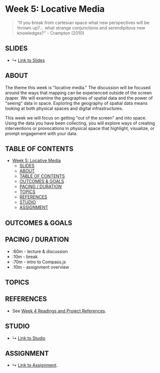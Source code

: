 # Week 5: Locative Media

> “If you break from cartesian space what new perspectives will be thrown up?... what strange conjunctions and serendipitous new knowledges?” - Crampton (2010)

## SLIDES
* ↳ [Link to Slides]()

## ABOUT

The theme this week is "locative media." The discussion will be focused around the ways that mapping can be experienced outside of the screen /paper. We will examine the geographies of spatial data and the power of "seeing" data in space. Exploring the geography of spatial data means looking at both physical spaces and digital infrastructures.

This week we will focus on getting "out of the screen" and into space. Using the data you have been collecting, you will explore ways of creating interventions or provocations in physical space that highlight, visualize, or prompt engagement with your data.

## TABLE OF CONTENTS

- [Week 5: Locative Media](#week-5-locative-media)
  - [SLIDES](#slides)
  - [ABOUT](#about)
  - [TABLE OF CONTENTS](#table-of-contents)
  - [OUTCOMES & GOALS](#outcomes--goals)
  - [PACING / DURATION](#pacing--duration)
  - [TOPICS](#topics)
  - [REFERENCES](#references)
  - [STUDIO](#studio)
  - [ASSIGNMENT](#assignment)


## OUTCOMES & GOALS


## PACING / DURATION

* :60m - lecture & discussion
* :10m - break
* :70m - intro to Compass.js
* :10m - assignment overview


## TOPICS

## REFERENCES

* See [Week 4 Readings and Project References](BIBLIOGRAPHY.md#week-04-locative-media).

## STUDIO

* ↳ [Link to Studio](#)

## ASSIGNMENT

* ↳ [Link to Assignment](assignments/assignment_04.md).

<!-- 

https://rhizome.org/editorial/2014/mar/26/locative-media-revisited/

* Julian oliver - border bumping
* quotidian record - Brian House
  * A3: 
    * Abstraction: ways of exploring geospatial data
      * Make a locative experience that prompts people to explore your data.
 -->